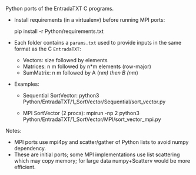 Python ports of the EntradaTXT C programs.

- Install requirements (in a virtualenv) before running MPI ports:

  pip install -r Python/requirements.txt

- Each folder contains a `params.txt` used to provide inputs in the same format as the C `EntradaTXT`:
  - Vectors: size followed by elements
  - Matrices: n m followed by n*m elements (row-major)
  - SumMatrix: n m followed by A (n*m) then B (n*m)

- Examples:
  - Sequential SortVector:
    python3 Python/EntradaTXT/1_SortVector/Sequential/sort_vector.py

  - MPI SortVector (2 procs):
    mpirun -np 2 python3 Python/EntradaTXT/1_SortVector/MPI/sort_vector_mpi.py

Notes:
- MPI ports use mpi4py and scatter/gather of Python lists to avoid numpy dependency.
- These are initial ports; some MPI implementations use list scattering which may copy memory; for large data numpy+Scatterv would be more efficient.
